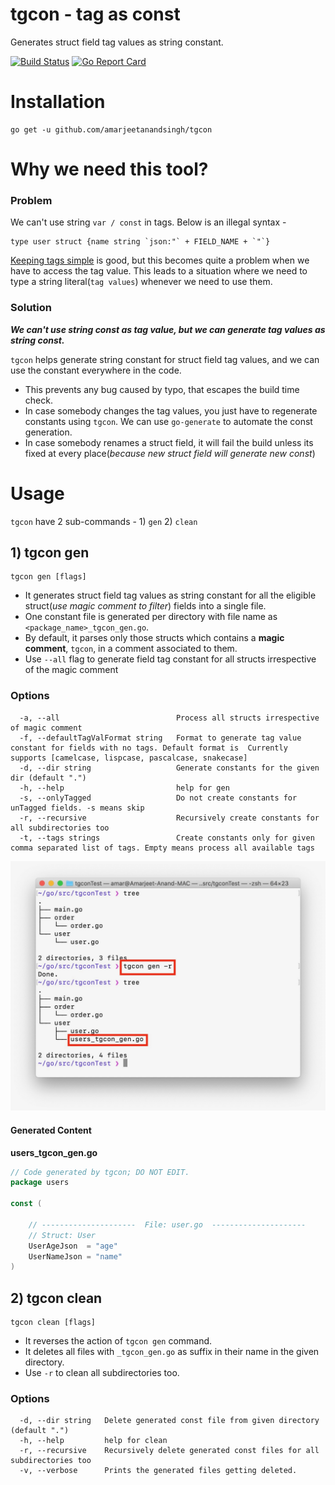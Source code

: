 # tgcon - tag as const
Generates struct field tag values as string constant.

[![Build Status](https://travis-ci.org/amarjeetanandsingh/tgcon.svg?branch=master "Travis CI status")](https://travis-ci.org/github/amarjeetanandsingh/tgcon)
[![Go Report Card](https://goreportcard.com/badge/github.com/amarjeetanandsingh/tgcon)](https://goreportcard.com/report/github.com/amarjeetanandsingh/tgcon)

# Installation
```shell script
go get -u github.com/amarjeetanandsingh/tgcon
```


# Why we need this tool?
### Problem
We can't use string `var / const` in tags. Below is an illegal syntax -
```golang
type user struct {name string `json:"` + FIELD_NAME + `"`}
```
[Keeping tags simple](https://github.com/golang/go/issues/4740#issuecomment-66074233) is good, but this becomes quite a problem when we have to access the tag value.
This leads to a situation where we need to type a string literal(`tag values`) whenever we need to use them. 


### Solution
_**We can't use string const as tag value, but we can generate tag values as string const.**_


`tgcon` helps generate string constant for struct field tag values, and we can use the constant everywhere in the code. 
- This prevents any bug caused by typo, that escapes the build time check.
- In case somebody changes the tag values, you just have to regenerate constants using `tgcon`. We can use `go-generate` to automate the const generation.
- In case somebody renames a struct field, it will fail the build unless its fixed at every place(_because new struct field will generate new const_)

# Usage
`tgcon` have 2 sub-commands - 1) `gen` 2) `clean`

## 1) tgcon gen
```
tgcon gen [flags]
```

- It generates struct field tag values as string constant for all the eligible struct(_use magic comment to filter_) fields into a single file. 
- One constant file is generated per directory with file name as `<package_name>_tgcon_gen.go`.
- By default, it parses only those structs which contains a **magic comment**, `tgcon`, in a comment associated to them.
- Use `--all` flag to generate field tag constant for all structs irrespective of the magic comment



### Options

```
  -a, --all                          Process all structs irrespective of magic comment
  -f, --defaultTagValFormat string   Format to generate tag value constant for fields with no tags. Default format is  Currently supports [camelcase, lispcase, pascalcase, snakecase]
  -d, --dir string                   Generate constants for the given dir (default ".")
  -h, --help                         help for gen
  -s, --onlyTagged                   Do not create constants for unTagged fields. -s means skip
  -r, --recursive                    Recursively create constants for all subdirectories too
  -t, --tags strings                 Create constants only for given comma separated list of tags. Empty means process all available tags
```
![alt text](image/gen.jpeg)

#### Generated Content

**users_tgcon_gen.go**

```go
// Code generated by tgcon; DO NOT EDIT.
package users

const (

	// ---------------------  File: user.go  ---------------------
	// Struct: User
	UserAgeJson  = "age"
	UserNameJson = "name"
)
```
## 2) tgcon clean
```
tgcon clean [flags]
```

- It reverses the action of `tgcon gen` command.
- It deletes all files with `_tgcon_gen.go` as suffix in their name in the given directory.
- Use `-r` to clean all subdirectories too.



### Options
```
  -d, --dir string   Delete generated const file from given directory (default ".")
  -h, --help         help for clean
  -r, --recursive    Recursively delete generated const files for all subdirectories too
  -v, --verbose      Prints the generated files getting deleted.
```

[comment]: <> (# Your feedback matters, Create a google forms)

